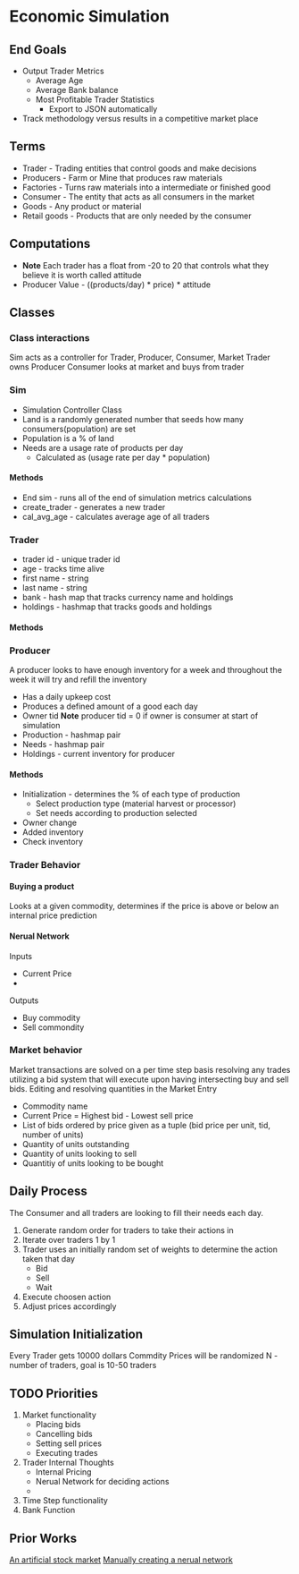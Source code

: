 # Economic Simulation
## End Goals
* Output Trader Metrics
    * Average Age
    * Average Bank balance
    * Most Profitable Trader Statistics
        * Export to JSON automatically
* Track methodology versus results in a competitive market place

## Terms
* Trader - Trading entities that control goods and make decisions
* Producers - Farm or Mine that produces raw materials
* Factories - Turns raw materials into a intermediate or finished good
* Consumer - The entity that acts as all consumers in the market
* Goods - Any product or material
* Retail goods - Products that are only needed by the consumer

## Computations
* **Note** Each trader has a float from -20 to 20 that controls what they believe it is worth called attitude
* Producer Value - ((products/day) * price) * attitude

## Classes
### Class interactions
Sim acts as a controller for Trader, Producer, Consumer, Market
Trader owns Producer
Consumer looks at market and buys from trader
### Sim
* Simulation Controller Class
* Land is a randomly generated number that seeds how many consumers(population) are set
* Population is a % of land
* Needs are a usage rate of products per day
    * Calculated as (usage rate per day * population) 
#### Methods
* End sim - runs all of the end of simulation metrics calculations
* create_trader - generates a new trader
* cal_avg_age - calculates average age of all traders
### Trader
* trader id - unique trader id
* age - tracks time alive
* first name - string
* last name - string
* bank - hash map that tracks currency name and holdings
* holdings - hashmap that tracks goods and holdings
#### Methods

### Producer
A producer looks to have enough inventory for a week and throughout the week it will try and refill the inventory
* Has a daily upkeep cost
* Produces a defined amount of a good each day
* Owner tid **Note** producer tid = 0 if owner is consumer at start of simulation
* Production - hashmap pair
* Needs - hashmap pair
* Holdings - current inventory for producer
#### Methods
* Initialization - determines the % of each type of production
    * Select production type (material harvest or processor)
    * Set needs according to production selected
* Owner change
* Added inventory
* Check inventory


### Trader Behavior
#### Buying a product
Looks at a given commodity, determines if the price is above or below an internal price prediction

#### Nerual Network 
Inputs
* Current Price
* 
Outputs
* Buy commodity
* Sell commondity

### Market behavior
Market transactions are solved on a per time step basis resolving any trades utilizing a bid system that will execute upon having intersecting buy and sell bids. Editing and resolving quantities in the 
Market Entry
* Commodity name
* Current Price = Highest bid - Lowest sell price
* List of bids ordered by price given as a tuple (bid price per unit, tid, number of units)
* Quantity of units outstanding
* Quantity of units looking to sell
* Quantitiy of units looking to be bought

## Daily Process
The Consumer and all traders are looking to fill their needs each day.
1. Generate random order for traders to take their actions in
2. Iterate over traders 1 by 1
3. Trader uses an initially random set of weights to determine the action taken that day
    * Bid
    * Sell
    * Wait
4. Execute choosen action
5. Adjust prices accordingly

## Simulation Initialization
Every Trader gets 10000 dollars
Commdity Prices will be randomized
N - number of traders, goal is 10-50 traders

## TODO Priorities
1. Market functionality
    * Placing bids
    * Cancelling bids
    * Setting sell prices
    * Executing trades
2. Trader Internal Thoughts
    * Internal Pricing
    * Nerual Network for deciding actions
    * 
3. Time Step functionality
4. Bank Function


## Prior Works
[An artificial stock market](https://www.researchgate.net/profile/R-Palmer-2/publication/225471692_An_artificial_stock_market/links/0fcfd513767593647d000000/An-artificial-stock-market.pdf)
[Manually creating a nerual network](https://pwy.io/en/posts/learning-to-fly-pt2/)